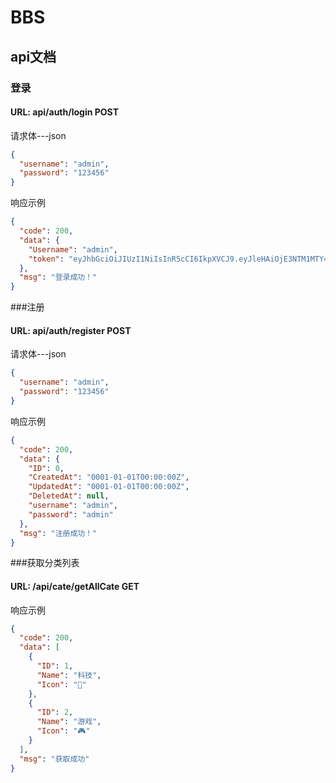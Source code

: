 # BBS

## api文档

### 登录

#### URL: api/auth/login  POST

请求体---json

```json
{
  "username": "admin",
  "password": "123456"
}
```

响应示例

```json
{
  "code": 200,
  "data": {
    "Username": "admin",
    "token": "eyJhbGciOiJIUzI1NiIsInR5cCI6IkpXVCJ9.eyJleHAiOjE3NTM1MTY4NTMsInVzZXJuYW1lIjoiYWRtaW4ifQ.7V0IYWjZ4kRkPf3267ozNmA6qyVFrxkFo7YU9GakjEI"
  },
  "msg": "登录成功！"
}
```

###注册

#### URL: api/auth/register POST

请求体---json

```json
{
  "username": "admin",
  "password": "123456"
}

```

响应示例

```json
{
  "code": 200,
  "data": {
    "ID": 0,
    "CreatedAt": "0001-01-01T00:00:00Z",
    "UpdatedAt": "0001-01-01T00:00:00Z",
    "DeletedAt": null,
    "username": "admin",
    "password": "admin"
  },
  "msg": "注册成功！"
}
```

###获取分类列表

#### URL: /api/cate/getAllCate GET


响应示例

```json
{
  "code": 200,
  "data": [
    {
      "ID": 1,
      "Name": "科技",
      "Icon": "🚗"
    },
    {
      "ID": 2,
      "Name": "游戏",
      "Icon": "🎮"
    }
  ],
  "msg": "获取成功"
}
```


